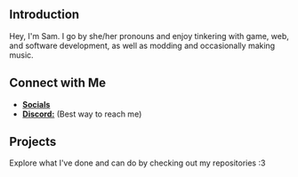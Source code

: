 ## Introduction

Hey, I'm Sam. I go by she/her pronouns and enjoy tinkering with game, web, and software development, as well as modding and occasionally making music.

## Connect with Me

- [**Socials**](https://samwich.xyz/contact.html)
- [**Discord:**](https://discord.com/users/976176454511509554) (Best way to reach me)

## Projects

Explore what I've done and can do by checking out my repositories :3
